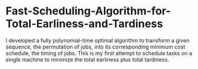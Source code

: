 # Fast-Scheduling-Algorithm-for-Total-Earliness-and-Tardiness
I developed a fully polynomial-time optimal algorithm to transform a given sequence, the permutation of jobs, into its corresponding minimum cost schedule, the timing of jobs. This is my first attempt to schedule tasks on a single machine to minimize the total earliness plus total tardiness.
